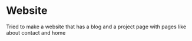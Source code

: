 # Website
Tried to make a website that has a blog and a project page with pages like about contact and home
